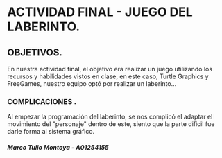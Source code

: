# ACTIVIDAD FINAL - JUEGO DEL LABERINTO.

## OBJETIVOS.
En nuestra actividad final, el objetivo era realizar un juego utilizando los recursos y habilidades vistos en clase, en este caso, Turtle Graphics y FreeGames, nuestro equipo optó por realizar un laberinto...
### COMPLICACIONES .
Al empezar la programación del laberinto, se nos complicó el adaptar el movimiento del "personaje" dentro de este, siento que la parte dificil fue darle forma al sistema gráfico.
##### Marco Tulio Montoya - A01254155
